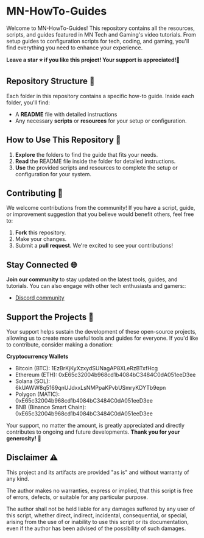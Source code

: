 # MN-HowTo-Guides

Welcome to MN-HowTo-Guides! This repository contains all the resources, scripts, and guides featured in MN Tech and Gaming's video tutorials. From setup guides to configuration scripts for tech, coding, and gaming, you'll find everything you need to enhance your experience.

**Leave a star ⭐ if you like this project! Your support is appreciated!🙂**

## Repository Structure 📂

Each folder in this repository contains a specific how-to guide. Inside each folder, you'll find:
- A **README** file with detailed instructions
- Any necessary **scripts** or **resources** for your setup or configuration.

## How to Use This Repository 🚀

1. **Explore** the folders to find the guide that fits your needs.
2. **Read** the README file inside the folder for detailed instructions.
3. **Use** the provided scripts and resources to complete the setup or configuration for your system.

## Contributing 🤝

We welcome contributions from the community! If you have a script, guide, or improvement suggestion that you believe would benefit others, feel free to:

1. **Fork** this repository.
2. Make your changes.
3. Submit a **pull request**. We're excited to see your contributions!

## Stay Connected 🌐

**Join our community** to stay updated on the latest tools, guides, and tutorials. You can also engage with other tech enthusiasts and gamers::
- [Discord community](https://discord.gg/jGJsxWq96R)

## Support the Projects 🫶

Your support helps sustain the development of these open-source projects, allowing us to create more useful tools and guides for everyone. If you'd like to contribute, consider making a donation:

**Cryptocurrency Wallets**
- Bitcoin (BTC): 1EzBrKjKyXzxydSUNagAP8XLeRzBTxfHcg
- Ethereum (ETH): 0xE65c32004b968cd1b4084bC3484C0dA051eeD3ee
- Solana (SOL): 6kUAWW8q5169qnUJdxxLsNMPpaKPvbUSmryKDYTb9epn
- Polygon (MATIC): 0xE65c32004b968cd1b4084bC3484C0dA051eeD3ee
- BNB (Binance Smart Chain): 0xE65c32004b968cd1b4084bC3484C0dA051eeD3ee

Your support, no matter the amount, is greatly appreciated and directly contributes to ongoing and future developments. **Thank you for your generosity!** 🙏

## Disclaimer ⚠️ 
This project and its artifacts are provided "as is" and without warranty of any kind.

The author makes no warranties, express or implied, that this script is free of errors, defects, or suitable for any particular purpose.

The author shall not be held liable for any damages suffered by any user of this script, whether direct, indirect, incidental, consequential, or special, arising from the use of or inability to use this script or its documentation, even if the author has been advised of the possibility of such damages.

